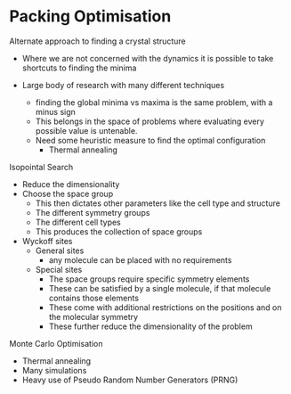 # Packing Optimisation

Alternate approach to finding a crystal structure
- Where we are not concerned with the dynamics
  it is possible to take shortcuts to finding the minima

- Large body of research with many different techniques
    - finding the global minima vs maxima is the same problem, with a minus sign
    - This belongs in the space of problems where evaluating every possible value is
      untenable.
    - Need some heuristic measure to find the optimal configuration
        - Thermal annealing

Isopointal Search
- Reduce the dimensionality
- Choose the space group
    - This then dictates other parameters like the cell type and structure
    - The different symmetry groups
    - The different cell types
    - This produces the collection of space groups
- Wyckoff sites
    - General sites
        - any molecule can be placed with no requirements
    - Special sites
        - The space groups require specific symmetry elements
        - These can be satisfied by a single molecule,
          if that molecule contains those elements
        - These come with additional restrictions on the positions
          and on the molecular symmetry
        - These further reduce the dimensionality of the problem

Monte Carlo Optimisation
- Thermal annealing
- Many simulations
- Heavy use of Pseudo Random Number Generators (PRNG)
